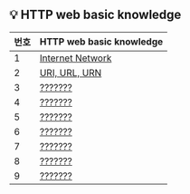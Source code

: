 ## 💡 HTTP web basic knowledge

| 번호  | HTTP web basic knowledge  | 
|-----|-----------------------------------------------------------------------------| 
| 1   | [Internet Network](https://github.com/injae97/cs/blob/main/Internet%20network.txt) |  
| 2   | [URI, URL, URN](https://github.com/injae97/cs/blob/main/URI%2C%20URL%2C%20URN.txt) |  
| 3   | [???????](https://github.com/injae97/cs/blob/main/?????????.txt) |  
| 4   | [???????](https://github.com/injae97/cs/blob/main/?????????.txt) |  
| 5   | [???????](https://github.com/injae97/cs/blob/main/?????????.txt) |  
| 6   | [???????](https://github.com/injae97/cs/blob/main/?????????.txt) |  
| 7   | [???????](https://github.com/injae97/cs/blob/main/?????????.txt) |  
| 8   | [???????](https://github.com/injae97/cs/blob/main/?????????.txt) |  
| 9   | [???????](https://github.com/injae97/cs/blob/main/?????????.txt) |  